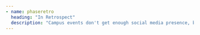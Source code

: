 ```yaml
---
- name: phaseretro
  heading: "In Retrospect"
  description: "Campus events don't get enough social media presence, because content is spread out over so many different platforms. I conducted a questionnaire and found that event awareness is limited. With that in mind, these are our goals—"
---
```

